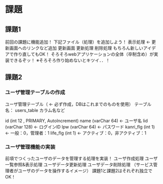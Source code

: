 # 課題

## 課題1

前回の課題に機能追加！
下記ファイル（処理）を追加しよう！
表示処理	<- 更新画面へのリンクなど追加
更新画面
更新処理
削除処理
もちろん新しいアイデアで作り直してもOK！
そろそろwebアプリケーションの全体（卒制含め）が実装できるぞッ！
※そろそろ作り始めないとキツイ．．！


## 課題2

### ユーザ管理テーブルの作成

ユーザ管理テーブル（ <- 必ず作成，DBはこれまでのものを使用）
テーブル名：	users_table
カラム名など

id		(int 12 , PRIMARY, AutoIncrement)
name		(varChar 64)	<- ユーザ名
lid		(varChar 128)	<- ログインID
lpw		(varChar 64)	<- パスワード
kanri_flg	(int 1)			<- 一般：0，管理者：1
life_flg	(int 1)			<- アクティブ：0，非アクティブ：1

### ユーザ管理機能の実装

前項でつくったユーザのデータを管理する処理を実装！
ユーザ作成処理
ユーザ一覧参照&表示処理
ユーザデータ更新処理
ユーザデータ削除処理
（サービス管理者がユーザのデータを操作するイメージ）
課題1と課題2はそれぞれ独立でOK！
